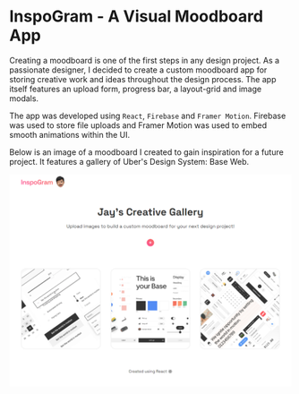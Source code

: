 # InspoGram - A Visual Moodboard App 

Creating a moodboard is one of the first steps in any design project. As a passionate designer, I decided to create a custom moodboard app for storing creative work and ideas throughout the design process. The app itself features an upload form, progress bar, a layout-grid and image modals. 

The app was developed using ```React```, ```Firebase``` and ```Framer Motion```. Firebase was used to store file uploads and Framer Motion was used to embed smooth animations within the UI.

Below is an image of a moodboard I created to gain inspiration for a future project. It features a gallery of Uber's Design System: Base Web. 

![](src/InspoGramThumbnail.PNG)

